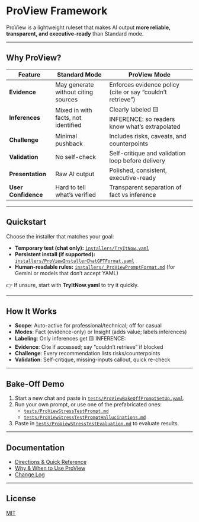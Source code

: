# ProView Framework

ProView is a lightweight ruleset that makes AI output **more reliable, transparent, and executive-ready** than Standard mode.

---

## Why ProView?

| Feature             | Standard Mode                           | ProView Mode                                |
|---------------------|------------------------------------------|---------------------------------------------|
| **Evidence**        | May generate without citing sources      | Enforces evidence policy (cite or say “couldn’t retrieve”) |
| **Inferences**      | Mixed in with facts, not identified      | Clearly labeled 🟨 INFERENCE: so readers know what’s extrapolated |
| **Challenge**       | Minimal pushback                        | Includes risks, caveats, and counterpoints   |
| **Validation**      | No self-check                           | Self-critique and validation loop before delivery |
| **Presentation**    | Raw AI output                           | Polished, consistent, executive-ready        |
| **User Confidence** | Hard to tell what’s verified             | Transparent separation of fact vs inference  |

---

## Quickstart

Choose the installer that matches your goal:

- **Temporary test (chat only):** [`installers/TryItNow.yaml`](installers/TryItNow.yaml)  
- **Persistent install (if supported):** [`installers/ProViewInstallerChatGPTFormat.yaml`](installers/ProViewInstallerChatGPTFormat.yaml)  
- **Human-readable rules:** [`installers/_ProViewPromptFormat.md`](installers/_ProViewPromptFormat.md) (for Gemini or models that don’t accept YAML)


👉 If unsure, start with **TryItNow.yaml** to try it quickly.

---

## How It Works

- **Scope**: Auto-active for professional/technical; off for casual  
- **Modes**: Fact (evidence-only) or Insight (adds value; labels inferences)  
- **Labeling**: Only inferences get 🟨 INFERENCE:  
- **Evidence**: Cite if accessed; say “couldn’t retrieve” if blocked  
- **Challenge**: Every recommendation lists risks/counterpoints  
- **Validation**: Self-critique, missing-inputs callout, quick re-check  

---

## Bake-Off Demo

1. Start a new chat and paste in [`tests/ProViewBakeOffPromptSetUp.yaml`](tests/ProViewBakeOffPromptSetUp.yaml).  
2. Run your own prompt, or use one of the prefabricated ones:  
   - [`tests/ProViewStressTestPrompt.md`](tests/ProViewStressTestPrompt.md)  
   - [`tests/ProViewStressTestPromptHallucinations.md`](tests/ProViewStressTestPromptHallucinations.md)  
3. Paste in [`tests/ProViewStressTestEvaluation.md`](tests/ProViewStressTestEvaluation.md) to evaluate results.  

---

## Documentation

- [Directions & Quick Reference](docs/DirectionsAndQuickReference.md)  
- [Why & When to Use ProView](docs/WhyAndWhenProView.md)  
- [Change Log](docs/ChangeLog.md)

---

## License

[MIT](LICENSE)
